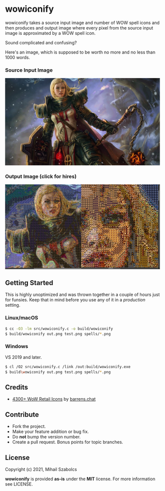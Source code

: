 wowiconify
==========
wowiconify takes a source input image and number of WOW spell icons and then produces
and output image where every pixel from the source input image is approximated by a
WOW spell icon.

Sound complicated and confusing?

Here's an image, which is supposed to be worth no more and no less than 1000 words.

### Source Input Image
![](test.png)

### Output Image (click for hires)
[![](test_preview_out.png)](test_out.png)

Getting Started
---------------
This is highly unoptimized and was thrown together in a couple of hours just for
funsies. Keep that in mind before you use any of it in a _production_ setting.

### Linux/macOS
```bash
$ cc -O3 -lm src/wowiconify.c -o build/wowiconify
$ build/wowiconify out.png test.png spells/*.png
```

### Windows
VS 2019 and later.

```bash
$ cl /O2 src/wowiconify.c /link /out:build/wowiconify.exe
$ build\wowiconify out.png test.png spells/*.png
```

Credits
-------
* [4300+ WoW Retail Icons][1] by [barrens.chat][2]

Contribute
----------
* Fork the project.
* Make your feature addition or bug fix.
* Do **not** bump the version number.
* Create a pull request. Bonus points for topic branches.

License
-------
Copyright (c) 2021, Mihail Szabolcs

**wowiconify** is provided **as-is** under the **MIT** license.
For more information see LICENSE.

[1]: https://www.warcrafttavern.com/community/art-resources/icon-pack-4300-wow-retail-icons-in-png/
[2]: https://barrens.chat/
